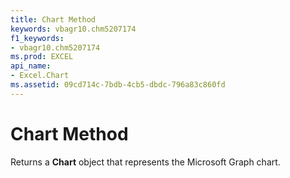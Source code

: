 ```yaml
---
title: Chart Method
keywords: vbagr10.chm5207174
f1_keywords:
- vbagr10.chm5207174
ms.prod: EXCEL
api_name:
- Excel.Chart
ms.assetid: 09cd714c-7bdb-4cb5-dbdc-796a83c860fd
---
```



# Chart Method

Returns a  **Chart** object that represents the Microsoft Graph chart.


